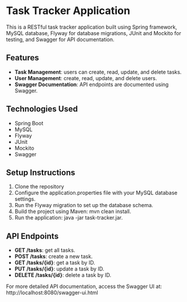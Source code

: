 # Task Tracker Application

This is a RESTful task tracker application built using Spring framework, MySQL database, Flyway for database migrations, JUnit and Mockito for testing, and Swagger for API documentation.

## Features

- **Task Management**: users can create, read, update, and delete tasks.
- **User Management**: create, read, update, and delete users.
- **Swagger Documentation**: API endpoints are documented using Swagger.

## Technologies Used

- Spring Boot
- MySQL
- Flyway
- JUnit
- Mockito
- Swagger

## Setup Instructions

1. Clone the repository
2. Configure the application.properties file with your MySQL database settings.
3. Run the Flyway migration to set up the database schema.
4. Build the project using Maven: mvn clean install.
5. Run the application: java -jar task-tracker.jar.

## API Endpoints

- **GET /tasks**: get all tasks.
- **POST /tasks**: create a new task.
- **GET /tasks/{id}**: get a task by ID.
- **PUT /tasks/{id}**: update a task by ID.
- **DELETE /tasks/{id}**: delete a task by ID.

For more detailed API documentation, access the Swagger UI at: http://localhost:8080/swagger-ui.html